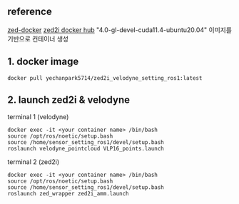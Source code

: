 ## reference 
[zed-docker](:https://github.com/stereolabs/zed-docker)
[zed2i docker hub](https://hub.docker.com/r/stereolabs/zed/)
"4.0-gl-devel-cuda11.4-ubuntu20.04" 이미지를 기반으로 컨테이너 생성


## 1. docker image 
```
docker pull yechanpark5714/zed2i_velodyne_setting_ros1:latest
```

## 2. launch zed2i & velodyne

terminal 1 (velodyne)
```
docker exec -it <your container name> /bin/bash 
source /opt/ros/noetic/setup.bash
source /home/sensor_setting_ros1/devel/setup.bash
roslaunch velodyne_pointcloud VLP16_points.launch
```

terminal 2 (zed2i)
```
docker exec -it <your container name> /bin/bash 
source /opt/ros/noetic/setup.bash
source /home/sensor_setting_ros1/devel/setup.bash
roslaunch zed_wrapper zed2i_amm.launch
```
